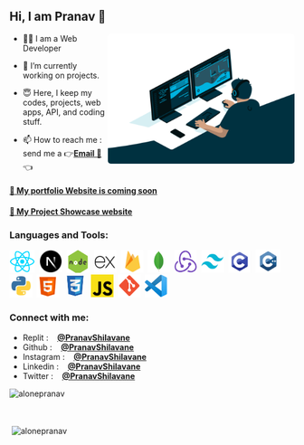 <!---
alonepranav/alonepranav is a ✨ special ✨ repository because its `README.md` (this file) appears on your GitHub profile.
You can click the Preview link to take a look at your changes.
--->

<h2>Hi, I am Pranav 👋</h2>

<img src="./img/gif.gif" align="right" alt="GIF" height="230px" width="330px" style="border-radius:5px !important"/>

- 🧑‍💻 I am a Web Developer

- 🌱 I’m currently working on projects.
- 😇 Here, I keep my codes, projects, web apps, API, and coding stuff.
- 📫 How to reach me : send me a 👉<a href="mailto:pranavshilavane1@gmail.com">**Email 📩**</a> 👈

<h4><a href="/">🔗 My portfolio Website is coming soon</a></h4>

<h4><a href="https://project-pranav.web.app">🔗 My Project Showcase website</a></h4>

<h3 align="left">Languages and Tools:</h3>    
<p align="left">
<img src="./img/reactjs.png" alt="c" width="45" height="40"/>&nbsp;
<img src="./img/nextjs.png" alt="c" width="40" height="40"/>&nbsp;
<img src="./img/nodejs.png" alt="c" width="40" height="40"/>&nbsp;
<img src="./img/expressjs.png" alt="c" width="40" height="40"/>&nbsp;
<img src="./img/firebase.png" alt="c" width="40" height="40"/>&nbsp;
<img src="./img/mongodb.png" alt="c" width="40" height="40"/>&nbsp;
<img src="./img/redux.png" alt="c" width="39" height="40"/>&nbsp;
<img src="./img/tailwindcss.png" alt="c" width="40" height="40"/>&nbsp;
<img src="./img/c.png" alt="c" width="40" height="40"/>&nbsp;
<img src="./img/c++.png" alt="c" width="45" height="41"/>&nbsp;
<img src="./img/python.png" alt="c" width="40" height="40"/>&nbsp;
<img src="./img/html.png" alt="c" width="40" height="40"/>&nbsp;
<img src="./img/css.png" alt="c" width="40" height="40"/>&nbsp;
<img src="./img/js.png" alt="c" width="40" height="40"/>&nbsp;
<img src="./img/git.png" alt="c" width="40" height="40"/>&nbsp;
<img src="./img/vscode.png" alt="c" width="40" height="40"/>
</p>

<h3 align="left">Connect with me:</h3>

- Replit : &nbsp;&nbsp; **<a href="https://replit.com/@pranavshilavane" target="_blank">@PranavShilavane</a>**
- Github : &nbsp;&nbsp; **<a href="https://github.com/pranavshilavane" target="_blank">@PranavShilavane</a>**
- Instagram : &nbsp;&nbsp; **<a href="https://instagram.com/pranavshilavane" target="_blank">@PranavShilavane</a>**
- Linkedin : &nbsp;&nbsp; **<a href="https://www.linkedin.com/in/pranav-shilavane-9245b8236/" target="_blank">@PranavShilavane</a>**
- Twitter : &nbsp;&nbsp; **<a href="https://twitter.com/pranavshilavane" target="_blank">@PranavShilavane</a>**

<p>

<img align="left"  src="https://github-readme-stats.vercel.app/api/top-langs?username=alonepranav&show_icons=true&locale=en&layout=donut" alt="alonepranav" />
</p>

<br/>
<br/>
<br/>

<p>&nbsp;<img align="center" src="https://github-readme-stats.vercel.app/api?username=alonepranav&show_icons=true&locale=en" alt="alonepranav" /></p>

<!--
<p><img align="center" src="https://github-readme-streak-stats.herokuapp.com/?user=alonepranav&" alt="alonepranav" /></p> -->
